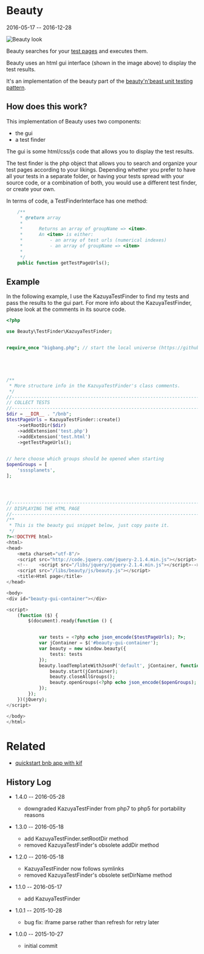 Beauty
============
2016-05-17 -- 2016-12-28


![Beauty look](http://s19.postimg.org/98adwpher/beauty3.png)


Beauty searches for your [test pages](https://github.com/lingtalfi/Dreamer/blob/master/UnitTesting/BeautyNBeast/pattern.beautyNBeast.eng.md#test-page)
and executes them.

Beauty uses an html gui interface (shown in the image above) to display the test results.
 
 

It's an implementation of the beauty part of the [beauty'n'beast unit testing pattern](https://github.com/lingtalfi/Dreamer/blob/master/UnitTesting/BeautyNBeast/pattern.beautyNBeast.eng.md).




How does this work?
---------------------

This implementation of Beauty uses two components:

- the gui
- a test finder
 
 
 
The gui is some html/css/js code that allows you to display the test results.

The test finder is the php object that allows you to search and organize your test pages according to your likings.
Depending whether you prefer to have all your tests in a separate folder, or having your tests spread with
your source code, or a combination of both, you would use a different test finder, or create your own.


In terms of code, a TestFinderInterface has one method:

```php
    /**
     * @return array
     * 
     *      Returns an array of groupName => <item>.
     *      An <item> is either:
     *          - an array of test urls (numerical indexes) 
     *          - an array of groupName => <item> 
     * 
     */
    public function getTestPageUrls();
```


   
Example
--------------
   
In the following example, I use the KazuyaTestFinder to find my tests and pass the results to the gui part.
For more info about the KazuyaTestFinder, please look at the comments in its source code. 
 

```php
<?php

use Beauty\TestFinder\KazuyaTestFinder;


require_once "bigbang.php"; // start the local universe (https://github.com/lingtalfi/Observer/blob/master/article/article.planetReference.eng.md)





/**
 * More structure info in the KazuyaTestFinder's class comments.
 */
//------------------------------------------------------------------------------/
// COLLECT TESTS 
//------------------------------------------------------------------------------/
$dir = __DIR__ . "/bnb";
$testPageUrls = KazuyaTestFinder::create()
    ->setRootDir($dir)
    ->addExtension('test.php')
    ->addExtension('test.html')
    ->getTestPageUrls();

    
// here choose which groups should be opened when starting    
$openGroups = [
    'ssssplanets',
];




//------------------------------------------------------------------------------/
// DISPLAYING THE HTML PAGE
//------------------------------------------------------------------------------/
/**
 * This is the beauty gui snippet below, just copy paste it.
 */    
?><!DOCTYPE html>
<html>
<head>
    <meta charset="utf-8"/>
    <script src="http://code.jquery.com/jquery-2.1.4.min.js"></script>
    <!--    <script src="/libs/jquery/jquery-2.1.4.min.js"></script>-->
    <script src="/libs/beauty/js/beauty.js"></script>
    <title>Html page</title>
</head>

<body>
<div id="beauty-gui-container"></div>

<script>
    (function ($) {
        $(document).ready(function () {


            var tests = <?php echo json_encode($testPageUrls); ?>;
            var jContainer = $('#beauty-gui-container');
            var beauty = new window.beauty({
                tests: tests
            });
            beauty.loadTemplateWithJsonP('default', jContainer, function () {
                beauty.start(jContainer);
                beauty.closeAllGroups();
                beauty.openGroups(<?php echo json_encode($openGroups); ?>, true);
            });
        });
    })(jQuery);
</script>

</body>
</html>
```
 
 
 
Related
=============
- [quickstart bnb app with kif](https://github.com/lingtalfi/bnb)




    

History Log
------------------
    
- 1.4.0 -- 2016-05-28

    - downgraded KazuyaTestFinder from php7 to php5 for portability reasons
    
- 1.3.0 -- 2016-05-18

    - add KazuyaTestFinder.setRootDir method
    - removed KazuyaTestFinder's obsolete addDir method
    
- 1.2.0 -- 2016-05-18

    - KazuyaTestFinder now follows symlinks
    - removed KazuyaTestFinder's obsolete setDirName method

- 1.1.0 -- 2016-05-17

    - add KazuyaTestFinder
    
- 1.0.1 -- 2015-10-28

    - bug fix: iframe parse rather than refresh for retry later  
    
- 1.0.0 -- 2015-10-27

    - initial commit